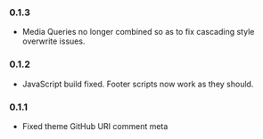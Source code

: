 ### 0.1.3
* Media Queries no longer combined so as to fix cascading style overwrite issues.

### 0.1.2
* JavaScript build fixed. Footer scripts now work as they should.

### 0.1.1
* Fixed theme GitHub URI comment meta